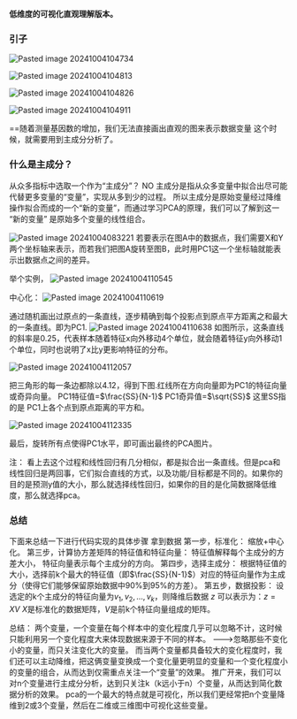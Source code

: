 **低维度的可视化直观理解版本。**
### 引子

![Pasted image 20241004104734](https://erin-53347-1330131220.cos.ap-guangzhou.myqcloud.com/202410101040878.png)

![Pasted image 20241004104813](https://erin-53347-1330131220.cos.ap-guangzhou.myqcloud.com/202410101040840.png)

![Pasted image 20241004104826](https://erin-53347-1330131220.cos.ap-guangzhou.myqcloud.com/202410101040243.png)


![Pasted image 20241004104911](https://erin-53347-1330131220.cos.ap-guangzhou.myqcloud.com/202410101040222.png)

==随着测量基因数的增加，我们无法直接画出直观的图来表示数据变量
这个时候，就需要用到主成分分析了。


### 什么是主成分？
从众多指标中选取一个作为“主成分”？ NO
主成分是指从众多变量中拟合出尽可能代替更多变量的“变量”，实现从多到少的过程。
所以主成分是原始变量经过降维操作拟合而成的一个“新的变量”，而通过学习PCA的原理，我们可以了解到这一 “新的变量” 是原始多个变量的线性组合。

![Pasted image 20241004083221](https://erin-53347-1330131220.cos.ap-guangzhou.myqcloud.com/202410101040446.png)
若要表示在图A中的数据点，我们需要X和Y两个坐标轴来表示，而若我们把图A旋转至图B，此时用PC1这一个坐标轴就能表示出数据点之间的差异。




举个实例，
![Pasted image 20241004110545](https://erin-53347-1330131220.cos.ap-guangzhou.myqcloud.com/202410101040382.png)

中心化：
![Pasted image 20241004110619](https://erin-53347-1330131220.cos.ap-guangzhou.myqcloud.com/202410101040545.png)

通过随机画出过原点的一条直线，逐步精确到每个投影点到原点平方距离之和最大的一条直线。即为PC1. 
![Pasted image 20241004110638](https://erin-53347-1330131220.cos.ap-guangzhou.myqcloud.com/202410101040807.png)
如图所示，这条直线的斜率是0.25，代表样本随着特征x向外移动4个单位，就会随着特征y向外移动1个单位，同时也说明了x比y更影响特征的分布。



![Pasted image 20241004112057](https://erin-53347-1330131220.cos.ap-guangzhou.myqcloud.com/202410101041562.png)


把三角形的每一条边都除以4.12，得到下图.红线所在方向向量即为PC1的特征向量或奇异向量。
PC1特征值=$\frac{SS}{N-1}$
PC1奇异值=$\sqrt{SS}$
这里SS指的是 PC1上各个点到原点距离的平方和。

![Pasted image 20241004112335](https://erin-53347-1330131220.cos.ap-guangzhou.myqcloud.com/202410101041481.png)

最后，旋转所有点使得PC1水平，即可画出最终的PCA图片。

注：
看上去这个过程和线性回归有几分相似，都是拟合出一条直线。但是pca和线性回归是两回事，它们拟合直线的方式，以及功能/目标都是不同的。如果你的目的是预测y值的大小，那么就选择线性回归，如果你的目的是化简数据降低维度，那么就选择pca。

### 总结

下面来总结一下进行代码实现的具体步骤
拿到数据
第一步，标准化：
	 缩放+中心化。
第三步，计算协方差矩阵的特征值和特征向量：
	特征值解释每个主成分的方差大小，
	特征向量表示每个主成分的方向。
第四步，选择主成分：
	 根据特征值的大小，选择前k个最大的特征值（即$\frac{SS}{N-1}$）对应的特征向量作为主成分（使得它们能够保留原始数据中90%到95%的方差）。
第五步，数据投影：
	 设选定的k个主成分的特征向量为$v_1,v_2,\dots,v_k$，则降维后数据 $z$ 可以表示为：$z=XV$
	 $X$是标准化的数据矩阵，$V$是前k个特征向量组成的矩阵。


总结：
两个变量，一个变量在每个样本中的变化程度几乎可以忽略不计，这时候只能利用另一个变化程度大来体现数据来源于不同的样本。  --->忽略那些不变化小的变量，而只关注变化大的变量。
而当两个变量都具备较大的变化程度时，我们还可以主动降维，把这俩变量变换成一个变化量更明显的变量和一个变化程度小的变量的组合，从而达到仅需重点关注一个“变量”的效果。
推广开来，我们可以对n个变量进行主成分分析，达到只关注k（k远小于n）个变量，从而达到简化数据分析的效果。
pca的一个最大的特点就是可视化，所以我们更经常把n个变量降维到2或3个变量，然后在二维或三维图中可视化这些变量。

